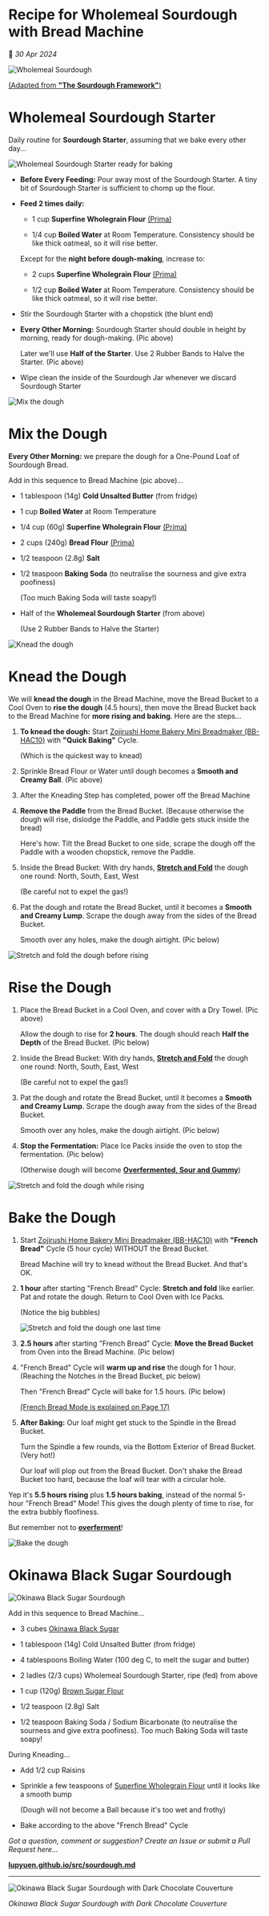 # Recipe for Wholemeal Sourdough with Bread Machine

📝 _30 Apr 2024_

![Wholemeal Sourdough](https://lupyuen.github.io/images/sourdough26.jpg)

[(Adapted from __"The Sourdough Framework"__)](https://www.the-sourdough-framework.com/)

# Wholemeal Sourdough Starter

Daily routine for __Sourdough Starter__, assuming that we bake every other day...

![Wholemeal Sourdough Starter ready for baking](https://lupyuen.github.io/images/sourdough27.jpg)

-   __Before Every Feeding:__ Pour away most of the Sourdough Starter. A tiny bit of Sourdough Starter is sufficient to chomp up the flour.

-   __Feed 2 times daily:__

    -   1 cup __Superfine Wholegrain Flour__ [(Prima)](https://www.primaflour.com/product-description/primaflour-superfine-wholegrain-flour/)
    
    -   1/4 cup __Boiled Water__ at Room Temperature. Consistency should be like thick oatmeal, so it will rise better.

    Except for the __night before dough-making__, increase to:

    -   2 cups __Superfine Wholegrain Flour__ [(Prima)](https://www.primaflour.com/product-description/primaflour-superfine-wholegrain-flour/)
    
    -   1/2 cup __Boiled Water__ at Room Temperature. Consistency should be like thick oatmeal, so it will rise better.

-   Stir the Sourdough Starter with a chopstick (the blunt end)

-   __Every Other Morning:__ Sourdough Starter should double in height by morning, ready for dough-making. (Pic above)

    Later we'll use __Half of the Starter__. Use 2 Rubber Bands to Halve the Starter. (Pic above)

-   Wipe clean the inside of the Sourdough Jar whenever we discard Sourdough Starter

![Mix the dough](https://lupyuen.github.io/images/sourdough28.jpg)

# Mix the Dough

__Every Other Morning:__ we prepare the dough for a One-Pound Loaf of Sourdough Bread.

Add in this sequence to Bread Machine (pic above)...

-   1 tablespoon (14g) __Cold Unsalted Butter__ (from fridge)

-   1 cup __Boiled Water__ at Room Temperature

-   1/4 cup (60g) __Superfine Wholegrain Flour__ [(Prima)](https://www.primaflour.com/product-description/primaflour-superfine-wholegrain-flour/)

-   2 cups (240g) __Bread Flour__ [(Prima)](https://www.primaflour.com/product-description/primaflour-bread-flour/)

-   1/2 teaspoon (2.8g) __Salt__

-   1/2 teaspoon __Baking Soda__ (to neutralise the sourness and give extra poofiness)

    (Too much Baking Soda will taste soapy!)

-   Half of the __Wholemeal Sourdough Starter__ (from above)

    (Use 2 Rubber Bands to Halve the Starter)

![Knead the dough](https://lupyuen.github.io/images/sourdough29.jpg)

# Knead the Dough

We will __knead the dough__ in the Bread Machine, move the Bread Bucket to a Cool Oven to __rise the dough__ (4.5 hours), then move the Bread Bucket back to the Bread Machine for __more rising and baking__. Here are the steps...

1.  __To knead the dough:__ Start [Zojirushi Home Bakery Mini Breadmaker (BB-HAC10)](https://www.zojirushi.com/app/product/bbhac) with __"Quick Baking"__ Cycle.

    (Which is the quickest way to knead)

1.  Sprinkle Bread Flour or Water until dough becomes a __Smooth and Creamy Ball__. (Pic above)

1.  After the Kneading Step has completed, power off the Bread Machine

1.  __Remove the Paddle__ from the Bread Bucket. (Because otherwise the dough will rise, dislodge the Paddle, and Paddle gets stuck inside the bread)

    Here's how: Tilt the Bread Bucket to one side, scrape the dough off the Paddle with a wooden chopstick, remove the Paddle.

1.  Inside the Bread Bucket: With dry hands, [__Stretch and Fold__](https://www.the-sourdough-framework.com/Wheatsourdough.html#stretch-and-folds) the dough one round: North, South, East, West

    (Be careful not to expel the gas!)

1.  Pat the dough and rotate the Bread Bucket, until it becomes a __Smooth and Creamy Lump__. Scrape the dough away from the sides of the Bread Bucket.

    Smooth over any holes, make the dough airtight. (Pic below)

![Stretch and fold the dough before rising](https://lupyuen.github.io/images/sourdough30.jpg)

# Rise the Dough

1.  Place the Bread Bucket in a Cool Oven, and cover with a Dry Towel. (Pic above)

    Allow the dough to rise for __2 hours__. The dough should reach __Half the Depth__ of the Bread Bucket. (Pic below)

1.  Inside the Bread Bucket: With dry hands, [__Stretch and Fold__](https://www.the-sourdough-framework.com/Wheatsourdough.html#stretch-and-folds) the dough one round: North, South, East, West

    (Be careful not to expel the gas!)

1.  Pat the dough and rotate the Bread Bucket, until it becomes a __Smooth and Creamy Lump__. Scrape the dough away from the sides of the Bread Bucket.

    Smooth over any holes, make the dough airtight. (Pic below)

1.  __Stop the Fermentation:__ Place Ice Packs inside the oven to stop the fermentation. (Pic below)

    (Otherwise dough will become [__Overfermented, Sour and Gummy__](https://www.the-sourdough-framework.com/Troubleshooting.html#overfermented))

![Stretch and fold the dough while rising](https://lupyuen.github.io/images/sourdough31.jpg)

# Bake the Dough

1.  Start [Zojirushi Home Bakery Mini Breadmaker (BB-HAC10)](https://www.zojirushi.com/app/product/bbhac) with __"French Bread"__ Cycle (5 hour cycle) WITHOUT the Bread Bucket.

    Bread Machine will try to knead without the Bread Bucket. And that's OK.

1.  __1 hour__ after starting "French Bread" Cycle: __Stretch and fold__ like earlier. Pat and rotate the dough. Return to Cool Oven with Ice Packs.

    (Notice the big bubbles)

    ![Stretch and fold the dough one last time](https://lupyuen.github.io/images/sourdough32.jpg)

1.  __2.5 hours__ after starting "French Bread" Cycle: __Move the Bread Bucket__ from Oven into the Bread Machine. (Pic below)

1.  "French Bread" Cycle will __warm up and rise__ the dough for 1 hour. (Reaching the Notches in the Bread Bucket, pic below)

    Then "French Bread" Cycle will bake for 1.5 hours. (Pic below)

    [(French Bread Mode is explained on Page 17)](https://www.zojirushi.com/servicesupport/manuals/manual_pdf/bb_hac10.pdf)

1.  __After Baking:__ Our loaf might get stuck to the Spindle in the Bread Bucket.

    Turn the Spindle a few rounds, via the Bottom Exterior of Bread Bucket. (Very hot!)

    Our loaf will plop out from the Bread Bucket. Don't shake the Bread Bucket too hard, because the loaf will tear with a circular hole.

Yep it's __5.5 hours rising__ plus __1.5 hours baking__, instead of the normal 5-hour "French Bread" Mode! This gives the dough plenty of time to rise, for the extra bubbly floofiness.

But remember not to [__overferment__](https://www.the-sourdough-framework.com/Troubleshooting.html#overfermented)!

![Bake the dough](https://lupyuen.github.io/images/sourdough33.jpg)

# Okinawa Black Sugar Sourdough

![Okinawa Black Sugar Sourdough](https://lupyuen.github.io/images/sourdough22.jpg)

Add in this sequence to Bread Machine...

-   3 cubes [Okinawa Black Sugar](https://lupyuen.github.io/images/sourdough23.jpg)

-   1 tablespoon (14g) Cold Unsalted Butter (from fridge)

-   4 tablespoons Boiling Water (100 deg C, to melt the sugar and butter)

-   2 ladles (2/3 cups) Wholemeal Sourdough Starter, ripe (fed) from above

-   1 cup (120g) [Brown Sugar Flour](https://lupyuen.github.io/images/sourdough24.jpg)

-   1/2 teaspoon (2.8g) Salt

-   1/2 teaspoon Baking Soda / Sodium Bicarbonate (to neutralise the sourness and give extra poofiness). Too much Baking Soda will taste soapy!

During Kneading...

-   Add 1/2 cup Raisins

-   Sprinkle a few teaspoons of [Superfine Wholegrain Flour](https://www.primaflour.com/product-description/primaflour-superfine-wholegrain-flour/) until it looks like a smooth bump

    (Dough will not become a Ball because it's too wet and frothy)

-   Bake according to the above "French Bread" Cycle

_Got a question, comment or suggestion? Create an Issue or submit a Pull Request here..._

[__lupyuen.github.io/src/sourdough.md__](https://github.com/lupyuen/lupyuen.github.io/blob/master/src/sourdough.md)

<hr>

![Okinawa Black Sugar Sourdough with Dark Chocolate Couverture](https://lupyuen.github.io/images/sourdough.jpg)

_Okinawa Black Sugar Sourdough with Dark Chocolate Couverture_
